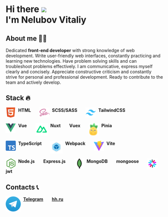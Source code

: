 # Hi there <img src="https://media.giphy.com/media/hvRJCLFzcasrR4ia7z/giphy.gif" width="5%"> <br> I'm Nelubov Vitaliy

## About me 👨‍💻

Dedicated <b>front-end developer</b> with strong knowledge of web development. Write user-friendly web interfaces, constantly practicing and learning new technologies. Have problem solving skills and can troubleshoot problems effectively. I am communicative, express myself clearly and concisely. Appreciate constructive criticism and constantly strive for personal and professional development. Ready to contribute to the team and actively develop.


## Stack 🔥

<span>
	<img align="top" width="32px" heihgt="32px" src="/html.svg"/>&nbsp;
	<b>HTML</b>
</span>
&nbsp;&nbsp;&nbsp;&nbsp;&nbsp;
<span>
	<img align="top" width="32px" heihgt="32px" src="/sass.svg"/>&nbsp;
	<b>SCSS/SASS</b>
</span> 
&nbsp;&nbsp;&nbsp;&nbsp;&nbsp;
<span>
	<img align="top" width="32px" heihgt="32px" src="/tailwindcss.svg"/>&nbsp;
	<b>TailwindCSS</b>
</span> 
<br/>
<br/>
<span>
	<img align="top" width="32px" heihgt="32px" src="/vue.png"/>&nbsp;
	<b>Vue</b>
</span>
&nbsp;&nbsp;&nbsp;&nbsp;&nbsp;
<span>
	<img align="top" width="40px" heihgt="40px" src="/nuxt.svg"/>&nbsp;
	<b>Nuxt</b>
</span>
&nbsp;&nbsp;&nbsp;&nbsp;&nbsp;
<span>
	<b>Vuex</b>
</span> 
&nbsp;&nbsp;&nbsp;&nbsp;&nbsp;
<span>
	<img align="top" width="32px" heihgt="32px" src="/pinia.svg"/>&nbsp;
	<b>Pinia</b>
</span>
<br/>
<br/>
<span>
	<img align="top" width="32px" heihgt="32px" src="/typescript.svg"/>&nbsp;
	<b>TypeScript</b>
</span> 
&nbsp;&nbsp;&nbsp;&nbsp;&nbsp;
<span>
	<img align="top" width="40px" heihgt="40px" src="/webpack.svg"/>&nbsp;
	<b>Webpack</b>
</span> 
&nbsp;&nbsp;&nbsp;&nbsp;&nbsp;
<span>
	<img align="top" width="32px" heihgt="32px" src="/vite.svg"/>&nbsp;
	<b>Vite</b>
</span>
<br/>
<br/>
<span>
	<img align="top" width="32px" heihgt="32px" src="/nodejs.svg"/>&nbsp;
	<b>Node.js</b>
</span>
&nbsp;&nbsp;&nbsp;&nbsp;&nbsp;
<span>
	<b>Express.js</b>
</span>
&nbsp;&nbsp;&nbsp;&nbsp;&nbsp;
<span>
	<img align="top" width="32px" heihgt="32px" src="/mongodb.png"/>&nbsp;
	<b>MongoDB</b>
</span>
&nbsp;&nbsp;&nbsp;&nbsp;&nbsp;
<span>
	<b>mongoose</b>
</span>
&nbsp;&nbsp;&nbsp;&nbsp;&nbsp;
<span>
	<img align="top" width="32px" heihgt="32px" src="/jwt.svg"/>&nbsp;
	<b>jwt</b>
</span>


## Contacts 📞

<span>
	<img align="top" src="/telegram.svg"/>&nbsp;
	<a href="https://t.me/VitaliyNelubov" target="_blank"><b>Telegram</b></a>
</span>
&nbsp;&nbsp;&nbsp;&nbsp;&nbsp;
<span>
	<a href="https://kursk.hh.ru/resume/4953b85aff0c8d3c420039ed1f596c44313751" target="_blank"><b>hh.ru</b></a>
</span>
